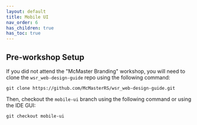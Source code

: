 ```yaml
---
layout: default
title: Mobile UI
nav_order: 6
has_children: true
has_toc: true
---
```


## Pre-workshop Setup

If you did not attend the "McMaster Branding" workshop, you will need to clone the `wsr_web-design-guide` repo using the following command:
```
git clone https://github.com/McMasterRS/wsr_web-design-guide.git
```

Then, checkout the `mobile-ui` branch using the following command or using the IDE GUI:
```
git checkout mobile-ui
```
